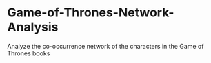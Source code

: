 # Game-of-Thrones-Network-Analysis
Analyze the co-occurrence network of the characters in the Game of Thrones books
